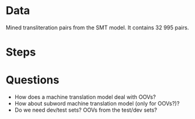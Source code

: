 # Data
Mined transliteration pairs from the SMT model. It contains 32 995 pairs. 

# Steps

# Questions
- How does a machine translation model deal with OOVs?
- How about subword machine translation model (only for OOVs?)?
- Do we need dev/test sets? OOVs from the test/dev sets?

